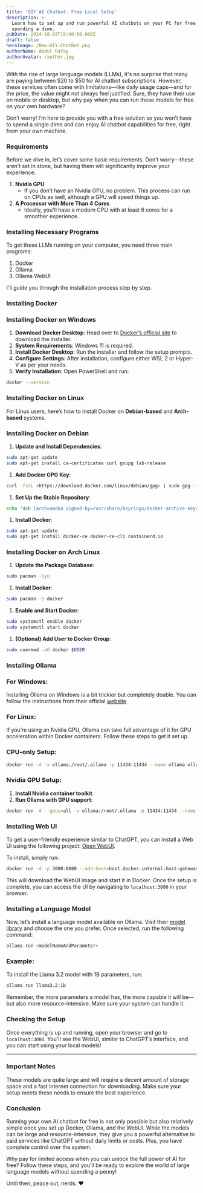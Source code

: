 ```yaml
---
title: 'DIY AI Chatbot: Free Local Setup'
description: >-
  Learn how to set up and run powerful AI chatbots on your PC for free, without
  spending a dime.
pubDate: 2024-10-03T19:00:00.000Z
draft: false
heroImage: /New-DIY-ChatBot.png
authorName: Abdul Rafay
authorAvatar: /author.jpg
---
```


With the rise of large language models (LLMs), it's no surprise that many are paying between $20 to $50 for AI chatbot subscriptions. However, these services often come with limitations—like daily usage caps—and for the price, the value might not always feel justified. Sure, they have their use on mobile or desktop, but why pay when you can run these models for free on your own hardware?

Don’t worry! I’m here to provide you with a free solution so you won’t have to spend a single dime and can enjoy AI chatbot capabilities for free, right from your own machine.

### Requirements

Before we dive in, let’s cover some basic requirements. Don’t worry—these aren’t set in stone, but having them will significantly improve your experience.

1. **Nvidia GPU**
   * If you don’t have an Nvidia GPU, no problem. This process can run on CPUs as well, although a GPU will speed things up.
2. **A Processor with More Than 4 Cores**
   * Ideally, you'll have a modern CPU with at least 6 cores for a smoother experience.

### Installing Necessary Programs

To get these LLMs running on your computer, you need three main programs:

1. Docker
2. Ollama
3. Ollama WebUI

I'll guide you through the installation process step by step.

### Installing Docker

### Installing Docker on Windows

1. **Download Docker Desktop**: Head over to [Docker’s official site](https://docs.docker.com/desktop/install/windows-install/) to download the installer.
2. **System Requirements**: Windows 11 is required.
3. **Install Docker Desktop**: Run the installer and follow the setup prompts.
4. **Configure Settings**: After installation, configure either WSL 2 or Hyper-V as per your needs.
5. **Verify Installation**: Open PowerShell and run:

```bash
docker --version
```

### Installing Docker on Linux

For Linux users, here’s how to install Docker on **Debian-based** and **Arch-based** systems.

### Installing Docker on Debian

1. **Update and Install Dependencies**:

```bash
sudo apt-get update
sudo apt-get install ca-certificates curl gnupg lsb-release
```

1. **Add Docker GPG Key**:

```bash
curl -fsSL <https://download.docker.com/linux/debian/gpg> | sudo gpg --dearmor -o /usr/share/keyrings/docker-archive-keyring.gpg
```

1. **Set Up the Stable Repository**:

```bash
echo "deb [arch=amd64 signed-by=/usr/share/keyrings/docker-archive-keyring.gpg] <https://download.docker.com/linux/debian> $(lsb_release -cs) stable" | sudo tee /etc/apt/sources.list.d/docker.list > /dev/null
```

1. **Install Docker**:

```bash
sudo apt-get update
sudo apt-get install docker-ce docker-ce-cli containerd.io
```

### Installing Docker on Arch Linux

1. **Update the Package Database**:

```bash
sudo pacman -Syu
```

1. **Install Docker**:

```bash
sudo pacman -S docker
```

1. **Enable and Start Docker**:

```bash
sudo systemctl enable docker
sudo systemctl start docker
```

1. **(Optional) Add User to Docker Group**:

```bash
sudo usermod -aG docker $USER
```

### Installing Ollama

### For Windows:

Installing Ollama on Windows is a bit trickier but completely doable. You can follow the instructions from their official [website](https://ollama.com/download/windows).

### For Linux:

If you’re using an Nvidia GPU, Ollama can take full advantage of it for GPU acceleration within Docker containers. Follow these steps to get it set up.

### CPU-only Setup:

```bash
docker run -d -v ollama:/root/.ollama -p 11434:11434 --name ollama ollama/ollama
```

### Nvidia GPU Setup:

1. **Install Nvidia container toolkit**.
2. **Run Ollama with GPU support**:

```bash
docker run -d --gpus=all -v ollama:/root/.ollama -p 11434:11434 --name ollama ollama/ollama
```

### Installing Web UI

To get a user-friendly experience similar to ChatGPT, you can install a Web UI using the following project: [Open WebUI](https://github.com/open-webui/open-webui).

To install, simply run:

```bash
docker run -d -p 3000:8080 --add-host=host.docker.internal:host-gateway -v open-webui:/app/backend/data --name open-webui --restart always ghcr.io/open-webui/open-webui:main
```

This will download the WebUI image and start it in Docker. Once the setup is complete, you can access the UI by navigating to `localhost:3000` in your browser.

### Installing a Language Model

Now, let’s install a language model available on Ollama. Visit their [model library](https://ollama.com/library) and choose the one you prefer. Once selected, run the following command:

```bash
ollama run <modelNameAndParameter>
```

### Example:

To install the Llama 3.2 model with 1B parameters, run:

```bash
ollama run llama3.2:1b
```

Remember, the more parameters a model has, the more capable it will be—but also more resource-intensive. Make sure your system can handle it.

### Checking the Setup

Once everything is up and running, open your browser and go to `localhost:3000`. You'll see the WebUI, similar to ChatGPT’s interface, and you can start using your local models!

***

### Important Notes

These models are quite large and will require a decent amount of storage space and a fast internet connection for downloading. Make sure your setup meets these needs to ensure the best experience.

### Conclusion

Running your own AI chatbot for free is not only possible but also relatively simple once you set up Docker, Ollama, and the WebUI. While the models can be large and resource-intensive, they give you a powerful alternative to paid services like ChatGPT without daily limits or costs. Plus, you have complete control over the system.

Why pay for limited access when you can unlock the full power of AI for free? Follow these steps, and you'll be ready to explore the world of large language models without spending a penny!

Until then, peace out, nerds. ❤️
